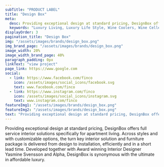```yaml
---
subTitle: "PRODUCT LABEL" 
title: "Design Box"
meta:
  desc: Providing exceptional design at standard pricing, DesignBox offers full service interior solutions specifically for apartment living. Across styles and with customizable options, the turn key interior solution and furniture package is delivered from design to installation, efficiently and in a short lead time.
  keywords: "Luxury Living, Luxury Life Style, Wine Coolers, Wine Celler, Kitchen Appliances, Wine Chillers, Standard Pricing, Full Service Interior Solutions, Interior Fit Outs, Interior Solutions"
displayOrder: 3
pagination_title: "Design Box"
img: "/assets/images/brands/design_box.png"
img_brand_page: "/assets/images/brands/design_box.png"
image_width: 20%
image_width_brand_page: 40%
paragraph_padding: 0px
linkText: "view project"
page_link: https://www.google.com
social:
  - link: https://www.facebook.com/finco
    icon: /assets/images/social_icons/facebook.svg
    text: www.facebook.com/finco
  - link: https://www.instagram.com/finco
    icon: /assets/images/social_icons/instagram.svg
    text: www.instagram.com/finco
featureImg1: "/assets/images/brands/design_box.png"
featureImg2: "/assets/images/brands/design_box.png"
text: "Providing exceptional design at standard pricing, DesignBox offers full service interior solutions specifically for apartment living. Across styles and with customizable options, the turn key interior solution and furniture package is delivered from design to installation, efficiently and in a short lead time. Developed together with Award winning Interior Designer Yasmine Svensson and Alpha, DesignBox is synonymous with the ultimate in affordable luxury."
---
```

Providing exceptional design at standard pricing, DesignBox offers full service interior solutions specifically for apartment living. Across styles and with customizable options, the turn key interior solution and furniture package is delivered from design to installation, efficiently and in a short lead time. Developed together with Award winning Interior Designer Yasmine Svensson and Alpha, DesignBox is synonymous with the ultimate in affordable luxury.